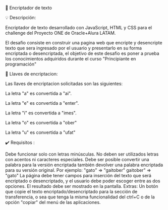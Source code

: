 🔏 Encriptador de texto


💡 Descripción:

Encriptador de texto desarrollado con JavaScript, HTML y CSS para el challenge del Proyecto ONE de Oracle+Alura LATAM.

El desafio consiste en construir una pagina web que encripte y desencripte texto que sera ingresado por el usuario y presentarlo en su forma encriptada o desencriptada, el objetivo de este desafio es poner a prueba los conocimientos adquiridos durante el curso "Principiante en programación"

🔑 Llaves de encriptacion:

Las llaves de encriptacion solicitadas son las siguientes:

La letra "a" es convertida a "ai".

La letra "e" es convertida a "enter".

La letra "i" es convertida a "imes".

La letra "o" es convertida a "ober"

La letra "u" es convertida a "ufat"

✔️ Requisitos :

Debe funcionar solo con letras minúsculas.
No deben ser utilizados letras con acentos ni caracteres especiales.
Debe ser posible convertir una palabra para la versión encriptada también devolver una palabra encriptada para su versión original.
Por ejemplo:
"gato" => "gaitober"
gaitober" => "gato"
La página debe tener campos para inserción del texto que será encriptado o desencriptado, y el usuario debe poder escoger entre as dos opciones.
El resultado debe ser mostrado en la pantalla.
Extras:
Un botón que copie el texto encriptado/desencriptado para la sección de transferencia, o sea que tenga la misma funcionalidad del ctrl+C o de la opción "copiar" del menú de las aplicaciones.
